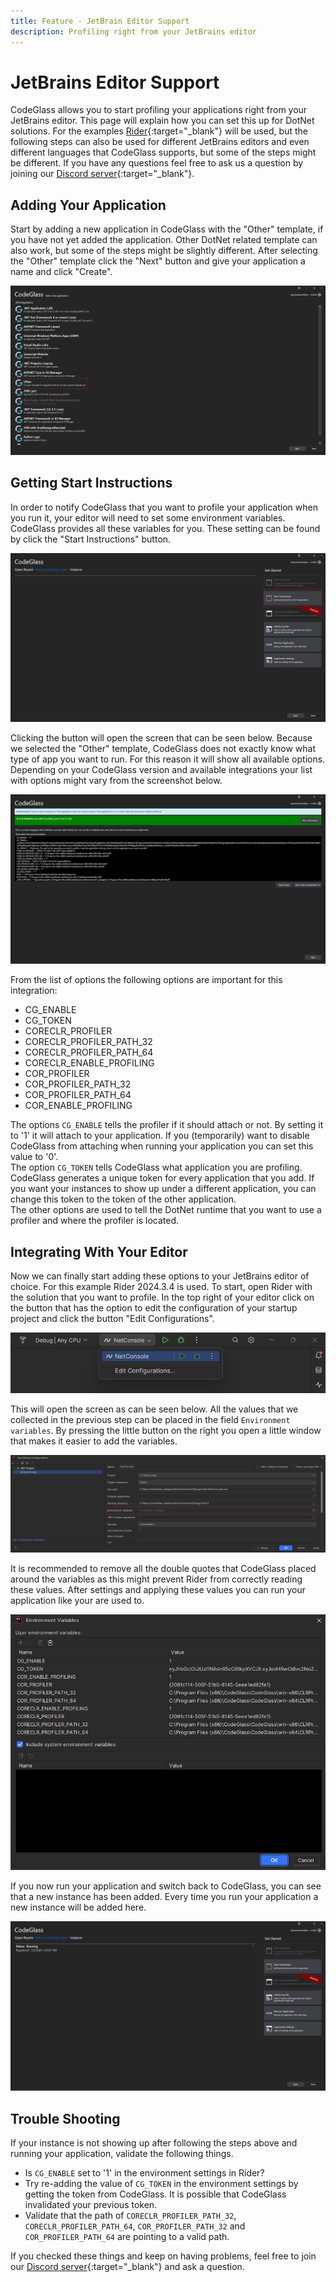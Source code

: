 ```yaml
---
title: Feature - JetBrain Editor Support
description: Profiling right from your JetBrains editor
---
```

# JetBrains Editor Support
CodeGlass allows you to start profiling your applications right from your JetBrains editor. This page will explain how you can set this up for DotNet solutions. For the examples [Rider](https://www.jetbrains.com/rider/){:target="_blank"} will be used, but the following steps can also be used for different JetBrains editors and even different languages that CodeGlass supports, but some of the steps might be different. If you have any questions feel free to ask us a question by joining our [Discord server](https://discord.com/invite/ytczAxSmX4){:target="_blank"}.

## Adding Your Application
Start by adding a new application in CodeGlass with the "Other" template, if you have not yet added the application. Other DotNet related template can also work, but some of the steps might be slightly different. After selecting the "Other" template click the "Next" button and give your application a name and click "Create".

![assets/img/Features/JetBrainsSupport/SelectAppType.png](../../assets/img/Features/JetBrainsSupport/SelectAppType.png)

## Getting Start Instructions
In order to notify CodeGlass that you want to profile your application when you run it, your editor will need to set some environment variables. CodeGlass provides all these variables for you. These setting can be found by click the "Start Instructions" button.

![assets/img/Features/JetBrainsSupport/StartInstructionsButton.png](../../assets/img/Features/JetBrainsSupport/StartInstructionsButton.png)

Clicking the button will open the screen that can be seen below. Because we selected the "Other" template, CodeGlass does not exactly know what type of app you want to run. For this reason it will show all available options. Depending on your CodeGlass version and available integrations your list with options might vary from the screenshot below.

![assets/img/Features/JetBrainsSupport/StartIntructionsScreen.png](../../assets/img/Features/JetBrainsSupport/StartIntructionsScreen.png)

From the list of options the following options are important for this integration:
* CG_ENABLE
* CG_TOKEN
* CORECLR_PROFILER
* CORECLR_PROFILER_PATH_32
* CORECLR_PROFILER_PATH_64
* CORECLR_ENABLE_PROFILING
* COR_PROFILER
* COR_PROFILER_PATH_32
* COR_PROFILER_PATH_64
* COR_ENABLE_PROFILING

The options `CG_ENABLE` tells the profiler if it should attach or not. By setting it to '1' it will attach to your application. If you (temporarily) want to disable CodeGlass from attaching when running your application you can set this value to '0'.<br>
The option `CG_TOKEN` tells CodeGlass what application you are profiling. CodeGlass generates a unique token for every application that you add. If you want your instances to show up under a different application, you can change this token to the token of the other application.<br>
The other options are used to tell the DotNet runtime that you want to use a profiler and where the profiler is located.<br>

## Integrating With Your Editor
Now we can finally start adding these options to your JetBrains editor of choice. For this example Rider 2024.3.4 is used. To start, open Rider with the solution that you want to profile.
In the top right of your editor click on the button that has the option to edit the configuration of your startup project and click the button "Edit Configurations".

![assets/img/Features/JetBrainsSupport/RunDebugConfigurationButton.png](../../assets/img/Features/JetBrainsSupport/RunDebugConfigurationButton.png)

This will open the screen as can be seen below. All the values that we collected in the previous step can be placed in the field `Environment variables`. By pressing the little button on the right you open a little window that makes it easier to add the variables.

![assets/img/Features/JetBrainsSupport/RunDebugConfigurationScreen.png](../../assets/img/Features/JetBrainsSupport/RunDebugConfigurationScreen.png)

It is recommended to remove all the double quotes that CodeGlass placed around the variables as this might prevent Rider from correctly reading these values. After settings and applying these values you can run your application like your are used to.

![assets/img/Features/JetBrainsSupport/EnvironmentSettings.png](../../assets/img/Features/JetBrainsSupport/EnvironmentSettings.png)

If you now run your application and switch back to CodeGlass, you can see that a new instance has been added. Every time you run your application a new instance will be added here.

![assets/img/Features/JetBrainsSupport/RunningApplication.png](../../assets/img/Features/JetBrainsSupport/RunningApplication.png)

## Trouble Shooting
If your instance is not showing up after following the steps above and running your application, validate the following things.
* Is `CG_ENABLE` set to '1' in the environment settings in Rider?
* Try re-adding the value of `CG_TOKEN` in the environment settings by getting the token from CodeGlass. It is possible that CodeGlass invalidated your previous token.
* Validate that the path of `CORECLR_PROFILER_PATH_32`, `CORECLR_PROFILER_PATH_64`, `COR_PROFILER_PATH_32` and `COR_PROFILER_PATH_64` are pointing to a valid path.

If you checked these things and keep on having problems, feel free to join our [Discord server](https://discord.com/invite/ytczAxSmX4){:target="_blank"} and ask a question.